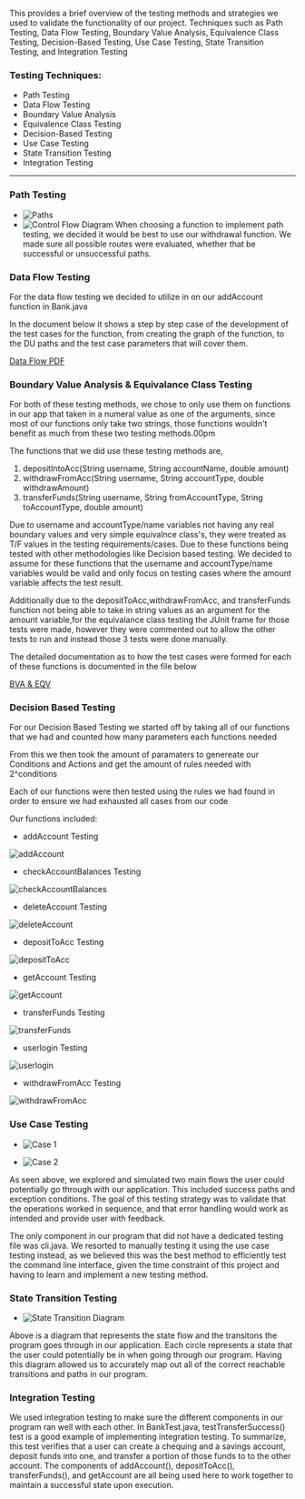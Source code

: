 This provides a brief overview of the testing methods and strategies we used to validate the functionality of our project. Techniques such as Path Testing, Data Flow Testing, Boundary Value Analysis, Equivalence Class Testing, Decision-Based Testing, Use Case Testing, State Transition Testing, and Integration Testing

### Testing Techniques:
- Path Testing
- Data Flow Testing
- Boundary Value Analysis
- Equivalence Class Testing
- Decision-Based Testing
- Use Case Testing
- State Transition Testing
- Integration Testing
***

### Path Testing
* ![Paths](Images/image.png)
* ![Control Flow Diagram](Images/cfg2.png)
When choosing a function to implement path testing, we decided it would be best to use our withdrawal function. We made sure all possible routes were evaluated, whether that be successful or unsuccessful paths. 

### Data Flow Testing
For the data flow testing we decided to utilize in on our addAccount function in Bank.java

In the document below it shows a step by step case of the development of the test cases for the function, from creating the graph of the function, to the DU paths and the test case parameters that will cover them.

[Data Flow PDF](Documents/DF3752.pdf)

### Boundary Value Analysis & Equivalance Class Testing

For both of these testing methods, we chose to only use them on functions in our app that taken in a numeral value as one of the arguments, since most of our functions only take two strings, those functions wouldn't benefit as much from these two testing methods.00pm

The functions that we did use these testing methods are,

1. depositIntoAcc(String username, String accountName, double amount)
2. withdrawFromAcc(String username, String accountType, double withdrawAmount)
3. transferFunds(String username, String fromAccountType, String toAccountType, double amount)

Due to username and accountType/name variables not having any real boundary values and very simple equivalnce class's, they were treated as T/F values in the testing requirements/cases. Due to these functions being tested with other methodologies like Decision based testing. We decided to assume for these functions that the username and accountType/name variables would be valid and only focus on testing cases where the amount variable affects the test result.

Additionally due to the depositToAcc,withdrawFromAcc, and transferFunds function not being able to take in string values as an argument for the amount variable,for the equivalance class testing the JUnit frame for those tests were made, however they were commented out to allow the other tests to run and instead those 3 tests were done manually.

The detailed documentation as to how the test cases were formed for each of these functions is documented in the file below

[BVA & EQV](Documents/BoundaryValueTesting&EquivalanceClassTesting.pdf)

### Decision Based Testing

For our Decision Based Testing we started off by taking all of our functions that we had and counted how many parameters each functions needed

From this we then took the amount of paramaters to genereate our Conditions and Actions and get the amount of rules needed with 2^conditions

Each of our functions were then tested using the rules we had found in order to ensure we had exhausted all cases from our code

Our functions included:

* addAccount Testing

![addAccount](DecisionBasedTesting/addAccountTesting.png)

* checkAccountBalances Testing

![checkAccountBalances](DecisionBasedTesting/checkAccountBalancesTesting.png)

* deleteAccount Testing

![deleteAccount](DecisionBasedTesting/deleteAccountTesting.png)

* depositToAcc Testing

![depositToAcc](DecisionBasedTesting/depositToAccTesting.png)

* getAccount Testing

![getAccount](DecisionBasedTesting/getAccountTesting.png)

* transferFunds Testing

![transferFunds](DecisionBasedTesting/transferFundsTesting.png)

* userlogin Testing

![userlogin](DecisionBasedTesting/userloginTesting.png)

* withdrawFromAcc Testing

![withdrawFromAcc](DecisionBasedTesting/withdrawFromAccTesting.png)

### Use Case Testing
* ![Case 1](Images/usecase1new.png)

* ![Case 2](Images/usecase2new.png)

As seen above, we explored and simulated two main flows the user could potentially go through with our application. This included success paths and exception conditions. The goal of this testing strategy was to validate that the operations worked in sequence, and that error handling would work as intended and provide user with feedback.

The only component in our program that did not have a dedicated testing file was cli.java. We resorted to manually testing it using the use case testing instead, as we believed this was the best method to efficiently test the command line interface, given the time constraint of this project and having to learn and implement a new testing method. 

### State Transition Testing
* ![State Transition Diagram](Images/statediagram.png)

Above is a diagram that represents the state flow and the transitons the program goes through in our application. Each circle represents a state that the user could potentially be in when going through our program. Having this diagram allowed us to accurately map out all of the correct reachable transitions and paths in our program.

### Integration Testing

We used integration testing to make sure the different components in our program ran well with each other. 
In BankTest.java, testTransferSuccess() test is a good example of implementing integration testing. To summarize, this test verifies that a user can create a chequing and a savings account, deposit funds into one, and transfer a portion of those funds to to the other account. The components of addAccount(), depositToAcc(), transferFunds(), and getAccount are all being used here to work together to maintain a successful state upon execution. 

